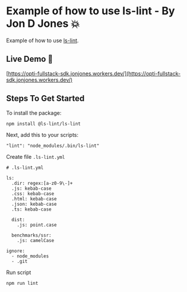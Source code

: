 # Example of how to use ls-lint - By Jon D Jones 💥

Example of how to use [ls-lint](https://github.com/loeffel-io/ls-lint).  

## Live Demo 👻

 [https://opti-fullstack-sdk.jonjones.workers.dev/](https://opti-fullstack-sdk.jonjones.workers.dev/)

## Steps To Get Started

To install the package:

```
npm install @ls-lint/ls-lint
```

Next, add this to your scripts:

```
"lint": "node_modules/.bin/ls-lint"
```

Create file `.ls-lint.yml`

```
# .ls-lint.yml

ls:
  .dir: regex:[a-z0-9\-]+
  .js: kebab-case
  .css: kebab-case
  .html: kebab-case
  .json: kebab-case
  .ts: kebab-case

  dist:
    .js: point.case

  benchmarks/ssr:
    .js: camelCase

ignore:
  - node_modules
  - .git
```

Run script

```
npm run lint
```


